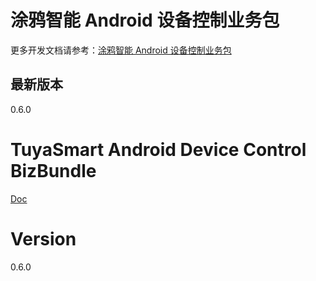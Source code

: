 # 涂鸦智能 Android 设备控制业务包

更多开发文档请参考：[涂鸦智能 Android 设备控制业务包](https://tuyainc.github.io/tuyasmart_bizbundle_android_doc/)

## 最新版本

0.6.0


# TuyaSmart Android Device Control BizBundle

[Doc](https://tuyainc.github.io/tuyasmart_bizbundle_android_doc/)

# Version

0.6.0




